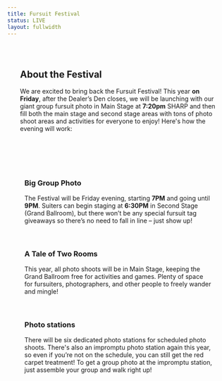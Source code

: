 ```yaml
---
title: Fursuit Festival
status: LIVE
layout: fullwidth
---
```


<div class="one-full bg-one"><div class="page-wrapper" style="padding: 3vw 3vw">

## About the Festival

We are excited to bring back the Fursuit Festival! This year **on Friday**, after the Dealer’s Den closes, we will be launching with our giant group fursuit photo in Main Stage at **7:20pm** SHARP and then fill both the main stage and second stage areas with tons of photo shoot areas and activities for everyone to enjoy! Here's how the evening will work:

</div></div>

<div class="one-full bg-two"><div class="page-wrapper" style="padding: 3vw 3vw">

<div class="one_half" style="padding:10px">

### Big Group Photo

The Festival will be Friday evening, starting **7PM** and going until **9PM**. Suiters can begin staging at **6:30PM** in Second Stage (Grand Ballroom), but there won’t be any special fursuit tag giveaways so there’s no need to fall in line – just show up!

</div>

<div class="one_half" style="padding:10px">

### A Tale of Two Rooms

This year, all photo shoots will be in Main Stage, keeping the Grand Ballroom free for activities and games. Plenty of space for fursuiters, photographers, and other people to freely wander and mingle!

</div>

<div class="one_half" style="padding:10px">

### Photo stations

There will be six dedicated photo stations for scheduled photo shoots. There's also an impromptu photo station again this year, so even if you’re not on the schedule, you can still get the red carpet treatment! To get a group photo at the impromptu station, just assemble your group and walk right up!

</div>

</div></div>
<div class="clear">
</div>
